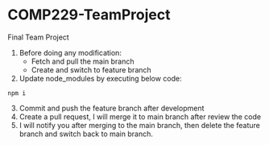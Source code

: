 # COMP229-TeamProject
Final Team Project

1. Before doing any modification:
   - Fetch and pull the main branch
   - Create and switch to feature branch
2. Update node_modules by executing below code:
```
npm i
```
3. Commit and push the feature branch after development
4. Create a pull request, I will merge it to main branch after review the code
5. I will notify you after merging to the main branch, then delete the feature branch and switch back to main branch.
